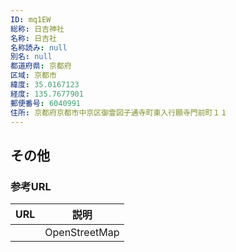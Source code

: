 ```yaml
---
ID: mq1EW
総称: 日吉神社
名称: 日吉社
名称読み: null
別名: null
都道府県: 京都府
区域: 京都市
緯度: 35.0167123
経度: 135.7677901
郵便番号: 6040991
住所: 京都府京都市中京区御霊図子通寺町東入行願寺門前町１１
---
```


## その他

### 参考URL

| URL | 説明          |
| --- | ------------- |
|     | OpenStreetMap |
